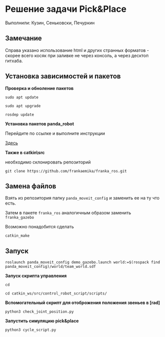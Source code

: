 # Решение задачи Pick&Place


Выполнили: Кузин, Сеньковски, Печуркин
## Замечание

Справа указано использование html и других странных форматов - скорее всего косяк при заливке не через консоль, а через десктоп гитхаба. 

## Установка зависимостей и пакетов

**Проверка и обноление пакетов**

`sudo apt update`

`sudo apt upgrade`

`rosdep update`

**Установка пакетов panda_robot**

Перейдите по ссылке и выполните инструкции 

[Здесь](https://ros-planning.github.io/moveit_tutorials/doc/getting_started/getting_started.html)

**Также в catkin\src**

необходимо склонировать репозиторий 

`git clone https://github.com/frankaemika/franka_ros.git`

## Замена файлов

Взять из репозитория папку `panda_moveit_config` и заменить ее на ту что есть.

Затем в пакете `franka_ros` аналогичным образом заменить `franka_gazebo`

Возможно понадобится сделать 

`catkin_make`

## Запуск

`roslaunch panda_moveit_config demo_gazebo.launch world:=$(rospack find panda_moveit_config)/world/team_world.sdf`

**Запуск скрипта управления**

`cd`

`cd catkin_ws/src/control_robot_script/scripts/`

**Вспомогательный скрипт для отоброжения положения звеньев в [rad]**

`python3 check_joint_position.py`

**Запустить симуляцию pick&place**

`python3 cycle_script.py`





